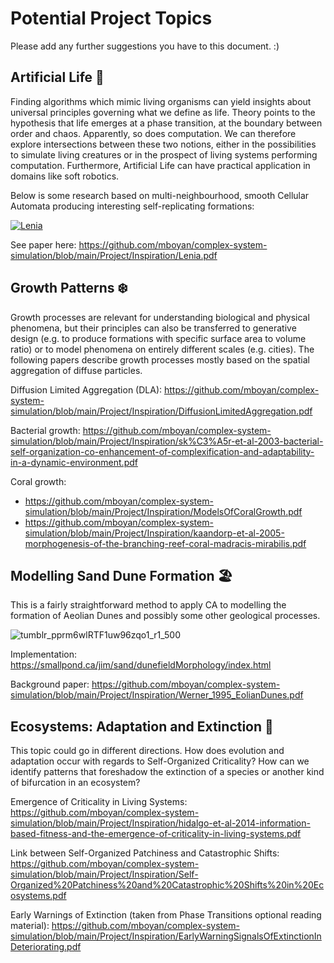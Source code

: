 # Potential Project Topics

Please add any further suggestions you have to this document. :)

## Artificial Life :bug:

Finding algorithms which mimic living organisms can yield insights about universal principles governing what we define as life.
Theory points to the hypothesis that life emerges at a phase transition, at the boundary between order and chaos.
Apparently, so does computation. We can therefore explore intersections between these two notions, either in the possibilities to simulate living creatures or in the prospect of living systems performing computation.
Furthermore, Artificial Life can have practical application in domains like soft robotics.

Below is some research based on multi-neighbourhood, smooth Cellular Automata producing interesting self-replicating formations:

[![Lenia](https://img.youtube.com/vi/7-97RhAZhXI/hqdefault.jpg)](https://youtu.be/7-97RhAZhXI)

See paper here: https://github.com/mboyan/complex-system-simulation/blob/main/Project/Inspiration/Lenia.pdf

## Growth Patterns ❄️

Growth processes are relevant for understanding biological and physical phenomena, but their principles can also be transferred to generative design
(e.g. to produce formations with specific surface area to volume ratio) or to model phenomena on entirely different scales (e.g. cities).
The following papers describe growth processes mostly based on the spatial aggregation of diffuse particles.

Diffusion Limited Aggregation (DLA): https://github.com/mboyan/complex-system-simulation/blob/main/Project/Inspiration/DiffusionLimitedAggregation.pdf

Bacterial growth: https://github.com/mboyan/complex-system-simulation/blob/main/Project/Inspiration/sk%C3%A5r-et-al-2003-bacterial-self-organization-co-enhancement-of-complexification-and-adaptability-in-a-dynamic-environment.pdf

Coral growth:
- https://github.com/mboyan/complex-system-simulation/blob/main/Project/Inspiration/ModelsOfCoralGrowth.pdf
- https://github.com/mboyan/complex-system-simulation/blob/main/Project/Inspiration/kaandorp-et-al-2005-morphogenesis-of-the-branching-reef-coral-madracis-mirabilis.pdf

## Modelling Sand Dune Formation 🏖️

This is a fairly straightforward method to apply CA to modelling the formation of Aeolian Dunes and possibly some other geological processes.

![tumblr_pprm6wlRTF1uw96zqo1_r1_500](https://github.com/mboyan/complex-system-simulation/assets/29741948/4a4c4e5c-0861-4435-b1b7-15fb71674f0d)

Implementation: https://smallpond.ca/jim/sand/dunefieldMorphology/index.html

Background paper: https://github.com/mboyan/complex-system-simulation/blob/main/Project/Inspiration/Werner_1995_EolianDunes.pdf

## Ecosystems: Adaptation and Extinction 🐝

This topic could go in different directions. How does evolution and adaptation occur with regards to Self-Organized Criticality?
How can we identify patterns that foreshadow the extinction of a species or another kind of bifurcation in an ecosystem?

Emergence of Criticality in Living Systems: https://github.com/mboyan/complex-system-simulation/blob/main/Project/Inspiration/hidalgo-et-al-2014-information-based-fitness-and-the-emergence-of-criticality-in-living-systems.pdf

Link between Self-Organized Patchiness and Catastrophic Shifts: https://github.com/mboyan/complex-system-simulation/blob/main/Project/Inspiration/Self-Organized%20Patchiness%20and%20Catastrophic%20Shifts%20in%20Ecosystems.pdf

Early Warnings of Extinction (taken from Phase Transitions optional reading material): https://github.com/mboyan/complex-system-simulation/blob/main/Project/Inspiration/EarlyWarningSignalsOfExtinctionInDeteriorating.pdf
